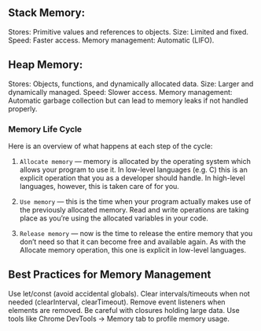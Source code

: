 <!-- https://medium.com/sessionstack-blog/how-javascript-works-memory-management-how-to-handle-4-common-memory-leaks-3f28b94cfbec -->

<!-- https://developer.mozilla.org/en-US/docs/Web/JavaScript/Memory_management -->



## Stack Memory:

Stores: Primitive values and references to objects.
Size: Limited and fixed.
Speed: Faster access.
Memory management: Automatic (LIFO).


## Heap Memory:

Stores: Objects, functions, and dynamically allocated data.
Size: Larger and dynamically managed.
Speed: Slower access.
Memory management: Automatic garbage collection but can lead to memory leaks if not handled properly.


### Memory Life Cycle
Here is an overview of what happens at each step of the cycle:

1. `Allocate memory` — memory is allocated by the operating system which allows your program to use it. In low-level languages (e.g. C) this is an explicit operation that you as a developer should handle. In high-level languages, however, this is taken care of for you.

2. `Use memory` — this is the time when your program actually makes use of the previously allocated memory. Read and write operations are taking place as you’re using the allocated variables in your code.

3. `Release memory` — now is the time to release the entire memory that you don’t need so that it can become free and available again. As with the Allocate memory operation, this one is explicit in low-level languages.


## Best Practices for Memory Management

Use let/const (avoid accidental globals).
Clear intervals/timeouts when not needed (clearInterval, clearTimeout).
Remove event listeners when elements are removed.
Be careful with closures holding large data.
Use tools like Chrome DevTools → Memory tab to profile memory usage.


